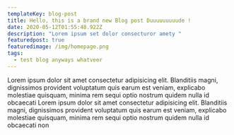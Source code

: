 ```yaml
---
templateKey: blog-post
title: Hello, this is a brand new Blog post Duuuuuuuuude !
date: 2020-05-12T01:55:48.922Z
description: "Lorem ipsum set dolor consecturor amety "
featuredpost: true
featuredimage: /img/homepage.png
tags:
  - test blog anyways whatveer
---
```

Lorem ipsum dolor sit amet consectetur adipisicing elit. Blanditiis magni, dignissimos provident voluptatum quis earum est veniam, explicabo molestiae quisquam, minima rem sequi optio nostrum quidem nulla id obcaecati Lorem ipsum dolor sit amet consectetur adipisicing elit. Blanditiis magni, dignissimos provident voluptatum quis earum est veniam, explicabo molestiae quisquam, minima rem sequi optio nostrum quidem nulla id obcaecati non